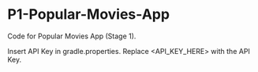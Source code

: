 # P1-Popular-Movies-App
Code for Popular Movies App (Stage 1).

Insert API Key in gradle.properties. Replace <API_KEY_HERE> with the API Key.
